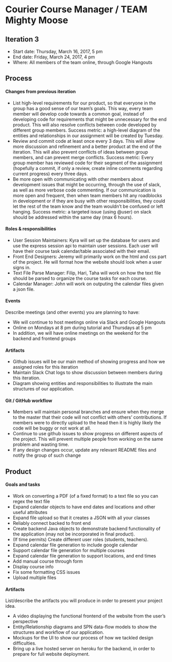 # Courier Course Manager / TEAM Mighty Moose

## Iteration 3

 * Start date: Thursday, March 16, 2017, 5 pm
 * End date: Friday, March 24, 2017, 4 pm
 * Where: All members of the team online, through Google Hangouts

## Process

#### Changes from previous iteration

* List high-level requirements for our product, so that everyone in the group has a good sense of our team’s goals. This way, every team member will develop code towards a common goal, instead of developing code for requirements that might be unnecessary for the end product. This will also resolve conflicts between code developed by different group members. Success metric: a high-level diagram of the entities and relationships in our assignment will be created by Tuesday.
* Review and commit code at least once every 3 days. This will allow more discussion and refinement and a better product at the end of the iteration. This will also prevent conflicts of ideas between group members, and can prevent merge conflicts. Success metric: Every group member has reviewed code for their segment of the assignment (hopefully a commit, if only a review, create inline comments regarding current progress) every three days.
* Be more open with communicating with other members about development issues that might be occurring, through the use of slack, as well as more verbose code commenting. If our communication is more open and frequent, then when team members hit any roadblocks in development or if they are busy with other responsibilities, they could let the rest of the team know and the team wouldn’t be confused or left hanging. Success metric: a targeted issue (using @user) on slack should be addressed within the same day (max 6 hours).

#### Roles & responsibilities

* User Session Maintainers: Kyra will set up the database for users and use the express session api to maintain user sessions. Each user will have their course task calendar/table associated with their email.
* Front End Designers: Jeremy will primarily work on the html and css part of the project. He will format how the website should look when a user signs in.
* Text File Parse Manager: Filip, Hari, Taha will work on how the text file should be parsed to organize the course tasks for each course.
* Calendar Manager: John will work on outputing the calendar files given a json file.


#### Events

Describe meetings (and other events) you are planning to have:

 * We will continue to host meetings online via Slack and Google Hangouts 
 * Online on Mondays at 8 pm during tutorial and Thursdays at 5 pm
 * In addition, we will have online meetings on the weekend for the backend and frontend groups

#### Artifacts

* Github issues will be our main method of showing progress and how we assigned roles for this iteration        
* Maintain Slack Chat logs to show discussion between members during this iteration.
* Diagram showing entities and responsibilities to illustrate the main structures of our application.

#### Git / GitHub workflow

* Members will maintain personal branches and ensure when they merge to the master that their code will not conflict with others’ contributions. If members were to directly upload to the head then it is highly likely the code will be buggy or not work at all.
* Continue to use github issues to show progress on different aspects of the project. This will prevent multiple people from working on the same problem and wasting time.
* If any design changes occur, update any relevant README files and notify the group of such 
change

## Product

#### Goals and tasks

* Work on converting a PDF (of a fixed format) to a text file so you can regex the text file
* Expand calendar objects to have end dates and locations and other useful attributes
* Expand file upload so that it creates a JSON with all your classes
* Reliably connect backed to front end
* Create backend Java objects to demonstrate backend functionality of the application (may not be incorporated in final product).
* (If time permits) Create different user roles (students, teachers).
* Expand calendar file generation to include google calendar
* Support calendar file generation for multiple courses
* Expand calendar file generation to support locations, and end times
* Add manual course through form
* Display course info
* Fix some formatting CSS issues
* Upload multiple files

#### Artifacts

List/describe the artifacts you will produce in order to present your project idea.
* A video displaying the functional frontend of the website from the user’s perspective
* Entity/Relationship diagrams and SPN data-flow models to show the structures and workflow of our application. 
* Mockups for the UI to show our process of how we tackled design difficulties.
* Bring up a live hosted server on heroku for the backend, in order to prepare for full website deployment.

